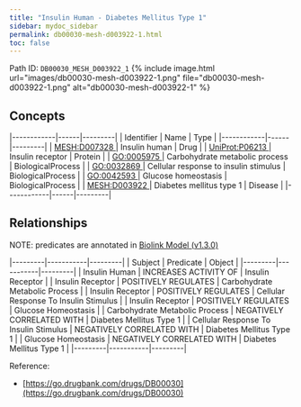 ```yaml
---
title: "Insulin Human - Diabetes Mellitus Type 1"
sidebar: mydoc_sidebar
permalink: db00030-mesh-d003922-1.html
toc: false 
---
```



Path ID: `DB00030_MESH_D003922_1`
{% include image.html url="images/db00030-mesh-d003922-1.png" file="db00030-mesh-d003922-1.png" alt="db00030-mesh-d003922-1" %}

## Concepts

|------------|------|---------|
| Identifier | Name | Type    |
|------------|------|---------|
| <a href="https://identifiers.org/MESH:D007328">MESH:D007328 </a> | Insulin human | Drug |
| <a href="https://identifiers.org/UniProt:P06213">UniProt:P06213 </a> | Insulin receptor | Protein |
| <a href="https://identifiers.org/GO:0005975">GO:0005975 </a> | Carbohydrate metabolic process | BiologicalProcess |
| <a href="https://identifiers.org/GO:0032869">GO:0032869 </a> | Cellular response to insulin stimulus | BiologicalProcess |
| <a href="https://identifiers.org/GO:0042593">GO:0042593 </a> | Glucose homeostasis | BiologicalProcess |
| <a href="https://identifiers.org/MESH:D003922">MESH:D003922 </a> | Diabetes mellitus type 1 | Disease |
|------------|------|---------|

## Relationships


NOTE: predicates are annotated in <a href="https://github.com/biolink/biolink-model/releases/tag/v1.3.0">Biolink Model (v1.3.0)</a>

|---------|-----------|---------|
| Subject | Predicate | Object  |
|---------|-----------|---------|
| Insulin Human | INCREASES ACTIVITY OF | Insulin Receptor |
| Insulin Receptor | POSITIVELY REGULATES | Carbohydrate Metabolic Process |
| Insulin Receptor | POSITIVELY REGULATES | Cellular Response To Insulin Stimulus |
| Insulin Receptor | POSITIVELY REGULATES | Glucose Homeostasis |
| Carbohydrate Metabolic Process | NEGATIVELY CORRELATED WITH | Diabetes Mellitus Type 1 |
| Cellular Response To Insulin Stimulus | NEGATIVELY CORRELATED WITH | Diabetes Mellitus Type 1 |
| Glucose Homeostasis | NEGATIVELY CORRELATED WITH | Diabetes Mellitus Type 1 |
|---------|-----------|---------|

Reference: 
  - [https://go.drugbank.com/drugs/DB00030](https://go.drugbank.com/drugs/DB00030)
